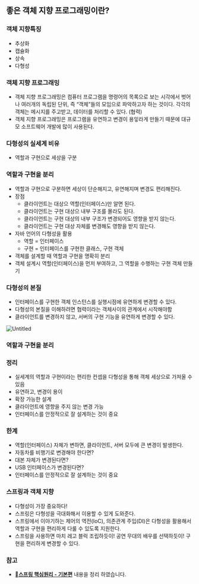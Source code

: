 ## 좋은 객체 지향 프로그래밍이란?

### 객체 지향특징

- 추상화
- 캡슐화
- 상속
- 다형성

### 객체 지향 프로그래밍

- 객체 지향 프로그래밍은 컴퓨터 프로그램을 명령어의 목록으로 보는 시각에서 벗어나 여러개의 독립된 단위, 즉 “객체”들의 모임으로 파악하고자 하는 것이다. 각각의 객체는 메시지를 주고받고, 데이터를 처리할 수 있다. (협력)
- 객체 지향 프로그래밍은 프로그램을 유연하고 변경이 용잏라게 만들기 때문에 대규모 소프트웨어 개발에 많이 사용된다.

### 다형성의 실세계 비유

- 역할과 구현으로 세상을 구분

### 역할과 구현을 분리

- 역할과 구현으로 구분하면 세상이 단순해지고, 유연해지며 변경도 편리해진다.
- 장점
    - 클라이언트는 대상으 역할(인터페이스)만 알면 된다.
    - 클라이언트는 구현 대상으 내부 구조를 몰라도 된다.
    - 클라이언트는 구현 대상의 내부 구조가 변경되어도 영향을 받지 않는다.
    - 클라이언트는 구현 대상 자체를 변경해도 영향을 받지 않는다.
- 자바 언어의 다형성을 활용
    - 역할 = 인터페이스
    - 구현 = 인터페이스를 구현한 클래스, 구현 객체
- 객체를 설계할 때 역할과 구현을 명확히 분리
- 객체 설계시 역할(인터페이스)을 먼저 부여하고, 그 역할을 수행하는 구현 객체 만들기

### 다형성의 본질

- 인터페이스를 구현한 객체 인스턴스를 실행시점에 유연하게 변경할 수 있다.
- 다형성의 본질을 이해하려면 협력이라는 객체사이의 관계에서 시작해야함
- 클라이언트를 변경하지 않고, 서버의 구현 기능을 유연하게 변경할 수 있다.

![Untitled](https://s3.us-west-2.amazonaws.com/secure.notion-static.com/0188393f-0d64-44a3-8e5b-eea8e6848403/Untitled.png?X-Amz-Algorithm=AWS4-HMAC-SHA256&X-Amz-Content-Sha256=UNSIGNED-PAYLOAD&X-Amz-Credential=AKIAT73L2G45EIPT3X45%2F20230117%2Fus-west-2%2Fs3%2Faws4_request&X-Amz-Date=20230117T101215Z&X-Amz-Expires=86400&X-Amz-Signature=5a3a946b3ea8c71c9aceb2daba2435875f7d7d71d1147213908ed4578262fe15&X-Amz-SignedHeaders=host&response-content-disposition=filename%3D%22Untitled.png%22&x-id=GetObject)

### 역할과 구현을 분리

### 정리

- 실세계의 역할과 구현이라는 편리한 컨셉을 다형성을 통해 객체 세상으로 가져올 수 있음
- 유연하고, 변경이 용이
- 확장 가능한 설계
- 클라이언트에 영향을 주지 않는 변경 가능
- 인터페이스를 안정적으로 잘 설계하는 것이 중요

### 한계

- 역할(인터페이스) 자체가 변하면, 클라이언트, 서버 모두에 큰 변경이 발생한다.
- 자동차를 비행기로 변경해야 한다면?
- 대본 자체가 변경된다면?
- USB 인터페이스가 변경된다면?
- 인터페이스를 안정적으로 잘 설계하는 것이 중요

### 스프링과 객체 지향

- 다형성이 가장 중요하다!
- 스프링은 다형성을 극대화해서 이용할 수 있게 도와준다.
- 스프링에서 이야기하는 제어의 역전(IoC), 의존관계 주입(DI)은 다형성을 활용해서 역할과 구현을 편리하게 다룰 수 있도록 지원한다.
- 스프링을 사용하면 마치 레고 블럭 조립하듯이! 공연 무대의 배우를 선택하듯이! 구현을 편리하게 변경할 수 있다.

### 참고
- ****[스프링 핵심원리 - 기본편](https://www.inflearn.com/course/%EC%8A%A4%ED%94%84%EB%A7%81-%ED%95%B5%EC%8B%AC-%EC%9B%90%EB%A6%AC-%EA%B8%B0%EB%B3%B8%ED%8E%B8/dashboard)**** 내용을 정리 하였습니다.
